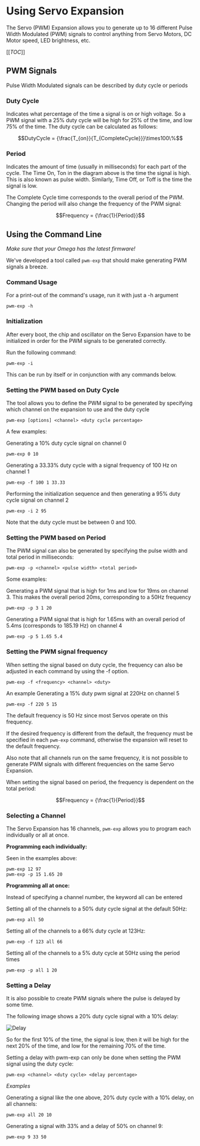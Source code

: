 # Using Servo Expansion

The Servo (PWM) Expansion allows you to generate up to 16 different Pulse Width Modulated (PWM) signals to control anything from Servo Motors, DC Motor speed, LED brightness, etc.


[[_TOC_]]


[//]: # (PWM Signals)

## PWM Signals

Pulse Width Modulated signals can be described by duty cycle or periods

### Duty Cycle

Indicates what percentage of the time a signal is on or high voltage. So a PWM signal with a 25% duty cycle will be high for 25% of the time, and low 75% of the time. The duty cycle can be calculated as follows:

$$DutyCycle = {\frac{T_{on}}{T_{CompleteCycle}}}\times100\%$$

### Period

Indicates the amount of time (usually in milliseconds) for each part of the cycle.
The Time On, Ton in the diagram above is the time the signal is high. This is also known as pulse width.
Similarly, Time Off, or Toff is the time the signal is low.

The Complete Cycle time corresponds to the overall period of the PWM. Changing the period will also change the frequency of the PWM signal:

$$Frequency = {\frac{1}{Period}}$$



[//]: # (Using pwm-exp)

## Using the Command Line

*Make sure that your Omega has the latest firmware!*

We've developed a tool called `pwm-exp` that should make generating PWM signals a breeze.

### Command Usage

For a print-out of the command's usage, run it with just a -h argument

```
pwm-exp -h
```



### Initialization

After every boot, the chip and oscillator on the Servo Expansion have to be initialized in order for the PWM signals to be generated correctly.

Run the following command:

```
pwm-exp -i
```

This can be run by itself or in conjunction with any commands below.

### Setting the PWM based on Duty Cycle

The tool allows you to define the PWM signal to be generated by specifying which channel on the expansion to use and the duty cycle

```
pwm-exp [options] <channel> <duty cycle percentage>
```

A few examples:

Generating a 10% duty cycle signal on channel 0

```
pwm-exp 0 10
```

Generating a 33.33% duty cycle with a signal frequency of 100 Hz on channel 1

```
pwm-exp -f 100 1 33.33
```

Performing the initialization sequence and then generating a 95% duty cycle signal on channel 2

```
pwm-exp -i 2 95
```

Note that the duty cycle must be between 0 and 100.

### Setting the PWM based on Period

The PWM signal can also be generated by specifying the pulse width and total period in milliseconds:

```
pwm-exp -p <channel> <pulse width> <total period>
```

Some examples:

Generating a PWM signal that is high for 1ms and low for 19ms on channel 3. This makes the overall period 20ms, corresponding to a 50Hz frequency

```
pwm-exp -p 3 1 20
```

Generating a PWM signal that is high for 1.65ms with an overall period of 5.4ms  (corresponds to 185.19 Hz) on channel 4

```
pwm-exp -p 5 1.65 5.4
```



### Setting the PWM signal frequency

When setting the signal based on duty cycle, the frequency can also be adjusted in each command by using the -f option.

```
pwm-exp -f <frequency> <channel> <duty>
```

An example
Generating a 15% duty pwm signal at 220Hz on channel 5

```
pwm-exp -f 220 5 15
```

The default frequency is 50 Hz since most Servos operate on this frequency.

If the desired frequency is different from the default, the frequency must be specified in each ```pwm-exp``` command, otherwise the expansion will reset to the default frequency.

Also note that all channels run on the same frequency, it is not possible to generate PWM signals with different frequencies on the same Servo Expansion.

When setting the signal based on period, the frequency is dependent on the total period:

$$Frequency = {\frac{1}{Period}}$$



### Selecting a Channel

The Servo Expansion has 16 channels, ```pwm-exp``` allows you to program each individually or all at once.

**Programming each individually:**

Seen in the examples above:

```
pwm-exp 12 97
pwm-exp -p 15 1.65 20
```

**Programming all at once:**

Instead of specifying a channel number, the keyword all can be entered

Setting all of the channels to a 50% duty cycle signal at the default 50Hz:

```
pwm-exp all 50
```

Setting all of the channels to a 66% duty cycle at 123Hz:

```
pwm-exp -f 123 all 66
```

Setting all of the channels to a 5% duty cycle at 50Hz using the period times

```
pwm-exp -p all 1 20
```



### Setting a Delay

It is also possible to create PWM signals where the pulse is delayed by some time.

The following image shows a 20% duty cycle signal with a 10% delay:

![Delay](//i.imgur.com/zvyaWdF.png)

So for the first 10% of the time, the signal is low, then it will be high for the next 20% of the time, and low for the remaining 70% of the time.

Setting a delay with pwm-exp can only be done when setting the PWM signal using the duty cycle:

```
pwm-exp <channel> <duty cycle> <delay percentage>
```

*Examples*

Generating a signal like the one above, 20% duty cycle with a 10% delay, on all channels:

```
pwm-exp all 20 10
```

Generating a signal with 33% and a delay of 50% on channel 9:

```
pwm-exp 9 33 50
```